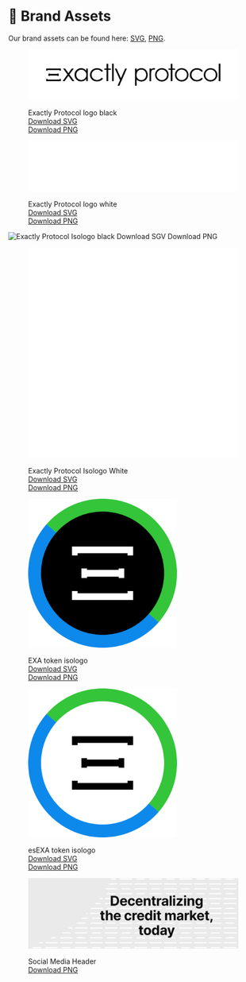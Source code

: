 # 📣 Brand Assets

Our brand assets can be found here: [SVG](https://drive.google.com/drive/folders/1u6KQVrghW8qGpU1cDZBz1ZkBYn5-mIwz?usp=sharing), [PNG](https://drive.google.com/drive/folders/1UairaFzVVL3ffS9AfDN0dkoBksh0CC4N?usp=sharing).

<figure><img src="../.gitbook/assets/Exactly Protocol - Logo (1).svg" alt=""><figcaption><p>Exactly Protocol logo black<br><a href="https://drive.google.com/file/d/1e0fsq7ZoUBOb3pTwsG5x3cY4yJ5RDrWx/view?usp=drive_link">Download SVG</a><br><a href="https://drive.google.com/file/d/1HXc3gGrvzhEiSrSluxEN6BZeGNXpanKJ/view?usp=drive_link">Download PNG</a></p></figcaption></figure>

<figure><img src="../.gitbook/assets/Exactly Protocol - Logo (2).svg" alt=""><figcaption><p>Exactly Protocol logo white<br><a href="https://drive.google.com/file/d/1j40Q0Sxc7arFY3n9EAsdxH18Fb4RqE9P/view?usp=drive_link">Download SVG</a><br><a href="https://drive.google.com/file/d/1IZj11ngiH_PsgSWv_d_YVSnjFudxdfep/view?usp=drive_link">Download PNG</a></p></figcaption></figure>

![Exactly Protocol Isologo black
Download SGV
Download PNG](<../.gitbook/assets/Isologo - Black.svg>)

<figure><img src="../.gitbook/assets/Exactly isologo white (2).svg" alt=""><figcaption><p>Exactly Protocol Isologo White<br><a href="https://drive.google.com/file/d/1lLqsnWKDhHSUW9AowTgHSDF19IZrUIGh/view?usp=drive_link">Download SVG</a><br><a href="https://drive.google.com/file/d/17ya_6rp5LWqlfe0M8JW9fcn5LYUzxzxU/view?usp=drive_link">Download PNG</a></p></figcaption></figure>

<figure><img src="../.gitbook/assets/EXA.svg" alt="" width="300"><figcaption><p>EXA token isologo<br><a href="https://drive.google.com/file/d/1KRm8Ehbtj1BfmM8ICkwRbBA3k8tEl-Vq/view?usp=drive_link">Download SVG</a><br><a href="https://drive.google.com/file/d/1Z6DNqlUCTXIAVfpXJgG2q-7B7sDrbMUt/view?usp=drive_link">Download PNG</a></p></figcaption></figure>

<figure><img src="../.gitbook/assets/esEXA (4).svg" alt="" width="300"><figcaption><p>esEXA token isologo<br><a href="https://drive.google.com/file/d/1CC0OpfrV2wPHkUNpItDsnhO9F8UNlk3Z/view?usp=drive_link">Download SVG</a><br><a href="https://drive.google.com/file/d/1yjNsnV1mtymH1lHOAbt6ynFG2s9R3YQ0/view?usp=drive_link">Download PNG</a></p></figcaption></figure>



<figure><img src="../.gitbook/assets/TW - Header.png" alt=""><figcaption><p>Social Media Header<br><a href="https://drive.google.com/file/d/1ukXCNW6rL706pEpWUKTv-K--yNuHy1JO/view?usp=drive_link">Download PNG</a></p></figcaption></figure>

